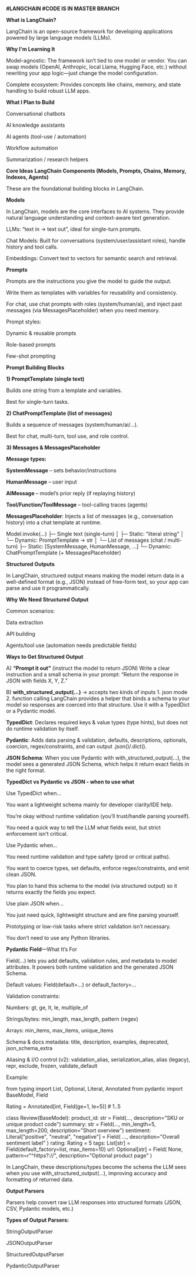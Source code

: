 **#LANGCHAIN
#CODE IS IN MASTER BRANCH**


**What is LangChain?**

LangChain is an open-source framework for developing applications powered by large language models (LLMs).

**Why I'm Learning It**

Model-agnostic: The framework isn’t tied to one model or vendor. You can swap models (OpenAI, Anthropic, local Llama, Hugging Face, etc.) without rewriting your app logic—just change the model configuration.

Complete ecosystem: Provides concepts like chains, memory, and state handling to build robust LLM apps.

**What I Plan to Build**

Conversational chatbots

AI knowledge assistants

AI agents (tool-use / automation)

Workflow automation

Summarization / research helpers

**Core Ideas**
**LangChain Components (Models, Prompts, Chains, Memory, Indexes, Agents)**

These are the foundational building blocks in LangChain.

**Models**

In LangChain, models are the core interfaces to AI systems. They provide natural language understanding and context-aware text generation.

LLMs: “text in → text out”, ideal for single-turn prompts.

Chat Models: Built for conversations (system/user/assistant roles), handle history and tool calls.

Embeddings: Convert text to vectors for semantic search and retrieval.

**Prompts**

Prompts are the instructions you give the model to guide the output.

Write them as templates with variables for reusability and consistency.

For chat, use chat prompts with roles (system/human/ai), and inject past messages (via MessagesPlaceholder) when you need memory.

Prompt styles:

Dynamic & reusable prompts

Role-based prompts

Few-shot prompting

**Prompt Building Blocks**

**1) PromptTemplate (single text)**

Builds one string from a template and variables.

Best for single-turn tasks.

**2) ChatPromptTemplate (list of messages)**

Builds a sequence of messages (system/human/ai/…).

Best for chat, multi-turn, tool use, and role control.

**3) Messages & MessagesPlaceholder**

**Message types:**

**SystemMessage** – sets behavior/instructions

**HumanMessage** – user input

**AIMessage** – model’s prior reply (if replaying history)

**Tool/Function/ToolMessage** – tool-calling traces (agents)

**MessagesPlaceholder**: Injects a list of messages (e.g., conversation history) into a chat template at runtime.

Model.invoke(...)
├─ Single text (single-turn)
│  ├─ Static: "literal string"
│  └─ Dynamic: PromptTemplate → str
│
└─ List of messages (chat / multi-turn)
   ├─ Static: [SystemMessage, HumanMessage, ...]
   └─ Dynamic: ChatPromptTemplate (+ MessagesPlaceholder)

**Structured Outputs**

In LangChain, structured output means making the model return data in a well-defined format (e.g., JSON) instead of free-form text, so your app can parse and use it programmatically.

**Why We Need Structured Output**

Common scenarios:

Data extraction

API building

Agents/tool use (automation needs predictable fields)

**Ways to Get Structured Output**

A) **“Prompt it out”** (instruct the model to return JSON)
Write a clear instruction and a small schema in your prompt:
“Return the response in JSON with fields X, Y, Z.”

B) **with_structured_output(...)** -> accepts two kinds of inputs 1. json mode 2. function calling
LangChain provides a helper that binds a schema to your model so responses are coerced into that structure. Use it with a TypedDict or a Pydantic model.

**TypedDict**: Declares required keys & value types (type hints), but does not do runtime validation by itself.

**Pydantic**: Adds data parsing & validation, defaults, descriptions, optionals, coercion, regex/constraints, and can output .json()/.dict().

**JSON Schema**: When you use Pydantic with with_structured_output(...), the model sees a generated JSON Schema, which helps it return exact fields in the right format.

**TypedDict vs Pydantic vs JSON - when to use what**

Use TypedDict when…

You want a lightweight schema mainly for developer clarity/IDE help.

You’re okay without runtime validation (you’ll trust/handle parsing yourself).

You need a quick way to tell the LLM what fields exist, but strict enforcement isn’t critical.

Use Pydantic when…

You need runtime validation and type safety (prod or critical paths).

You want to coerce types, set defaults, enforce regex/constraints, and emit clean JSON.

You plan to hand this schema to the model (via structured output) so it returns exactly the fields you expect.

Use plain JSON when…

You just need quick, lightweight structure and are fine parsing yourself.

Prototyping or low-risk tasks where strict validation isn’t necessary.

You don’t need to use any Python libraries.

**Pydantic Field**—What It’s For

Field(...) lets you add defaults, validation rules, and metadata to model attributes. It powers both runtime validation and the generated JSON Schema.

Default values: Field(default=...) or default_factory=...

Validation constraints:

Numbers: gt, ge, lt, le, multiple_of

Strings/bytes: min_length, max_length, pattern (regex)

Arrays: min_items, max_items, unique_items

Schema & docs metadata: title, description, examples, deprecated, json_schema_extra

Aliasing & I/O control (v2): validation_alias, serialization_alias, alias (legacy), repr, exclude, frozen, validate_default

Example:

from typing import List, Optional, Literal, Annotated
from pydantic import BaseModel, Field

Rating = Annotated[int, Field(ge=1, le=5)]  # 1..5

class Review(BaseModel):
    product_id: str = Field(..., description="SKU or unique product code")
    summary: str = Field(..., min_length=5, max_length=200, description="Short overview")
    sentiment: Literal["positive", "neutral", "negative"] = Field(
        ..., description="Overall sentiment label"
    )
    rating: Rating = 5
    tags: List[str] = Field(default_factory=list, max_items=10)
    url: Optional[str] = Field(
        None, pattern=r"^https?://", description="Optional product page"
    )


In LangChain, these descriptions/types become the schema the LLM sees when you use with_structured_output(...), improving accuracy and formatting of returned data.

**Output Parsers**

Parsers help convert raw LLM responses into structured formats (JSON, CSV, Pydantic models, etc.)

**Types of Output Parsers:**

StringOutputParser

JSONOutputParser

StructuredOutputParser

PydanticOutputParser
